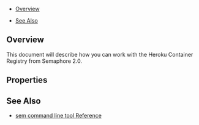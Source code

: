 * [Overview](#overview)

* [See Also](#see-also)

## Overview

This document will describe how you can work with the Heroku Container Registry
from Semaphore 2.0.

## Properties

## See Also

* [sem command line tool Reference](https://docs.semaphoreci.com/article/53-sem-reference)

